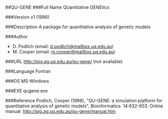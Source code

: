 ##QU-GENE
###Full Name
QUantitative GENEtics

###Version
v1 (1998)

###Description
A package for quantitative analysis of genetic models

###Author
* D. Podlich (email: d.podlich@mailbox.uq.edu.au)
* M. Cooper (email: m.cooper@mailbox.uq.edu.au)

###URL
http://pig.ag.uq.edu.au/qu-gene/ (not available)

###Language
Fortran

###OS
MS-Windows

###EXE
qugene.exe

###Reference
Podlich, Cooper (1998), "QU-GENE: a simulation platform for quantitative analysis of genetic models", Bioinformatics. 14:632-653. Online manual: http://pig.ag.uq.edu.au/qu-gene/manual.htm


